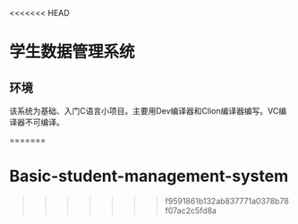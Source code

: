 <<<<<<< HEAD
# 学生数据管理系统
## 环境
该系统为基础、入门C语言小项目。主要用Dev编译器和Clion编译器编写。VC编译器不可编译。


=======
# Basic-student-management-system
>>>>>>> f9591861b132ab837771a0378b78f07ac2c5fd8a
